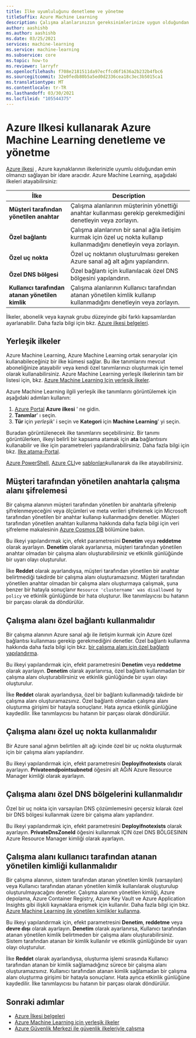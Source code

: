 ```yaml
---
title: İlke uyumluluğunu denetleme ve yönetme
titleSuffix: Azure Machine Learning
description: Çalışma alanlarınızın gereksinimlerinize uygun olduğundan emin olmak üzere Azure Machine Learning için yerleşik ilkeleri kullanmak üzere Azure Ilkesi 'ni nasıl kullanacağınızı öğrenin.
author: aashishb
ms.author: aashishb
ms.date: 03/25/2021
services: machine-learning
ms.service: machine-learning
ms.subservice: core
ms.topic: how-to
ms.reviewer: larryfr
ms.openlocfilehash: f708e2181511da97ecffcd6f1636a2b232b4fbc6
ms.sourcegitcommit: 32e0fedb80b5a5ed0d2336cea18c3ec3b5015ca1
ms.translationtype: MT
ms.contentlocale: tr-TR
ms.lasthandoff: 03/30/2021
ms.locfileid: "105544375"
---
```

# <a name="audit-and-manage-azure-machine-learning-using-azure-policy"></a>Azure Ilkesi kullanarak Azure Machine Learning denetleme ve yönetme

[Azure ilkesi](../governance/policy/index.yml) , Azure kaynaklarının ilkelerinizle uyumlu olduğundan emin olmanızı sağlayan bir idare aracıdır. Azure Machine Learning, aşağıdaki ilkeleri atayabilirsiniz:

| İlke | Description |
| ----- | ----- |
| **Müşteri tarafından yönetilen anahtar** | Çalışma alanlarının müşterinin yönettiği anahtar kullanması gerekip gerekmediğini denetleyin veya zorlayın. |
| **Özel bağlantı** | Çalışma alanlarının bir sanal ağla iletişim kurmak için özel uç nokta kullanıp kullanmadığını denetleyin veya zorlayın. |
| **Özel uç nokta** | Özel uç noktanın oluşturulması gereken Azure sanal ağ alt ağını yapılandırın. |
| **Özel DNS bölgesi** | Özel bağlantı için kullanılacak özel DNS bölgesini yapılandırın. |
| **Kullanıcı tarafından atanan yönetilen kimlik** | Çalışma alanlarının Kullanıcı tarafından atanan yönetilen kimlik kullanıp kullanmadığını denetleyin veya zorlayın. |

İlkeler, abonelik veya kaynak grubu düzeyinde gibi farklı kapsamlardan ayarlanabilir. Daha fazla bilgi için bkz. [Azure ilkesi belgeleri](../governance/policy/overview.md).

## <a name="built-in-policies"></a>Yerleşik ilkeler

Azure Machine Learning, Azure Machine Learning ortak senaryolar için kullanabileceğiniz bir ilke kümesi sağlar. Bu ilke tanımlarını mevcut aboneliğinize atayabilir veya kendi özel tanımlarınızı oluşturmak için temel olarak kullanabilirsiniz. Azure Machine Learning yerleşik ilkelerinin tam bir listesi için, bkz. [Azure Machine Learning Için yerleşik ilkeler](../governance/policy/samples/built-in-policies.md#machine-learning).

Azure Machine Learning ilgili yerleşik ilke tanımlarını görüntülemek için aşağıdaki adımları kullanın:

1. [Azure Portal](https://portal.azure.com) __Azure ilkesi__ ' ne gidin.
1. __Tanımlar__' ı seçin.
1. __Tür__ için _yerleşik_' i seçin ve __Kategori__ için __Machine Learning__' yi seçin.

Buradan görüntülenecek ilke tanımlarını seçebilirsiniz. Bir tanımı görüntülerken, ilkeyi belirli bir kapsama atamak için __ata__ bağlantısını kullanabilir ve ilke için parametreleri yapılandırabilirsiniz. Daha fazla bilgi için bkz. [Ilke atama-Portal](../governance/policy/assign-policy-portal.md).

[Azure PowerShell](../governance/policy/assign-policy-powershell.md), [Azure CLI](../governance/policy/assign-policy-azurecli.md)ve [şablonları](../governance/policy/assign-policy-template.md)kullanarak da ilke atayabilirsiniz.

## <a name="workspace-encryption-with-customer-managed-key"></a>Müşteri tarafından yönetilen anahtarla çalışma alanı şifrelemesi

Bir çalışma alanının müşteri tarafından yönetilen bir anahtarla şifrelenip şifrelenmeyeceğini veya ölçümleri ve meta verileri şifrelemek için Microsoft tarafından yönetilen bir anahtar kullanıp kullanmadığını denetler. Müşteri tarafından yönetilen anahtarı kullanma hakkında daha fazla bilgi için veri şifreleme makalesinin [Azure Cosmos DB](concept-data-encryption.md#azure-cosmos-db) bölümüne bakın.

Bu ilkeyi yapılandırmak için, efekt parametresini __Denetim__ veya __reddetme__ olarak ayarlayın. __Denetim__ olarak ayarlanırsa, müşteri tarafından yönetilen anahtar olmadan bir çalışma alanı oluşturabilirsiniz ve etkinlik günlüğünde bir uyarı olayı oluşturulur.

İlke __Reddet__ olarak ayarlandıysa, müşteri tarafından yönetilen bir anahtar belirtmediği takdirde bir çalışma alanı oluşturamazsınız. Müşteri tarafından yönetilen anahtar olmadan bir çalışma alanı oluşturmaya çalışmak, şuna benzer bir hatayla sonuçlanır `Resource 'clustername' was disallowed by policy` ve etkinlik günlüğünde bir hata oluşturur. İlke tanımlayıcısı bu hatanın bir parçası olarak da döndürülür.

## <a name="workspace-should-use-private-link"></a>Çalışma alanı özel bağlantı kullanmalıdır

Bir çalışma alanının Azure sanal ağı ile iletişim kurmak için Azure özel bağlantısı kullanması gerekip gerekmediğini denetler. Özel bağlantı kullanma hakkında daha fazla bilgi için bkz. [bir çalışma alanı için özel bağlantı yapılandırma](how-to-configure-private-link.md).

Bu ilkeyi yapılandırmak için, efekt parametresini __Denetim__ veya __reddetme__ olarak ayarlayın. __Denetim__ olarak ayarlanırsa, özel bağlantı kullanmadan bir çalışma alanı oluşturabilirsiniz ve etkinlik günlüğünde bir uyarı olayı oluşturulur.

İlke __Reddet__ olarak ayarlandıysa, özel bir bağlantı kullanmadığı takdirde bir çalışma alanı oluşturamazsınız. Özel bağlantı olmadan çalışma alanı oluşturma girişimi bir hatayla sonuçlanır. Hata ayrıca etkinlik günlüğüne kaydedilir. İlke tanımlayıcısı bu hatanın bir parçası olarak döndürülür.

## <a name="workspace-should-use-private-endpoint"></a>Çalışma alanı özel uç nokta kullanmalıdır

Bir Azure sanal ağının belirtilen alt ağı içinde özel bir uç nokta oluşturmak için bir çalışma alanı yapılandırır.

Bu ilkeyi yapılandırmak için, efekt parametresini __Deployifnotexists__ olarak ayarlayın. __Privateendpointsubnetıd__ öğesini alt AĞıN Azure Resource Manager kimliği olarak ayarlayın.
## <a name="workspace-should-use-private-dns-zones"></a>Çalışma alanı özel DNS bölgelerini kullanmalıdır

Özel bir uç nokta için varsayılan DNS çözümlemesini geçersiz kılarak özel bir DNS bölgesi kullanmak üzere bir çalışma alanı yapılandırır.

Bu ilkeyi yapılandırmak için, efekt parametresini __Deployifnotexists__ olarak ayarlayın. __PrivateDnsZoneId__ öğesini kullanmak IÇIN özel DNS BÖLGESININ Azure Resource Manager kimliği olarak ayarlayın. 

## <a name="workspace-should-use-user-assigned-managed-identity"></a>Çalışma alanı kullanıcı tarafından atanan yönetilen kimliği kullanmalıdır

Bir çalışma alanının, sistem tarafından atanan yönetilen kimlik (varsayılan) veya Kullanıcı tarafından atanan yönetilen kimlik kullanılarak oluşturulup oluşturulmayacağını denetler. Çalışma alanının yönetilen kimliği, Azure depolama, Azure Container Registry, Azure Key Vault ve Azure Application Insights gibi ilişkili kaynaklara erişmek için kullanılır. Daha fazla bilgi için bkz. [Azure Machine Learning ile yönetilen kimlikler kullanma](how-to-use-managed-identities.md).

Bu ilkeyi yapılandırmak için, efekt parametresini __Denetim__, __reddetme__ veya __devre dışı__ olarak ayarlayın. __Denetim__ olarak ayarlanırsa, Kullanıcı tarafından atanan yönetilen kimlik belirtmeden bir çalışma alanı oluşturabilirsiniz. Sistem tarafından atanan bir kimlik kullanılır ve etkinlik günlüğünde bir uyarı olayı oluşturulur.

İlke __Reddet__ olarak ayarlandıysa, oluşturma işlemi sırasında Kullanıcı tarafından atanan bir kimlik sağlamadığınız sürece bir çalışma alanı oluşturamazsınız. Kullanıcı tarafından atanan kimlik sağlamadan bir çalışma alanı oluşturma girişimi bir hatayla sonuçlanır. Hata ayrıca etkinlik günlüğüne kaydedilir. İlke tanımlayıcısı bu hatanın bir parçası olarak döndürülür.

## <a name="next-steps"></a>Sonraki adımlar

* [Azure İlkesi belgeleri](../governance/policy/overview.md)
* [Azure Machine Learning için yerleşik ilkeler](policy-reference.md)
* [Azure Güvenlik Merkezi ile güvenlik ilkeleriyle çalışma](../security-center/tutorial-security-policy.md)